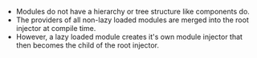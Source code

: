 - Modules do not have a hierarchy or tree structure like components do.
- The providers of all non-lazy loaded modules are merged into the root injector at compile time. 
- However, a lazy loaded module creates it's own module injector that then becomes the child of the root injector.